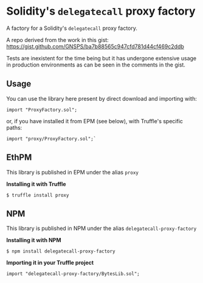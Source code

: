 # Solidity's `delegatecall` proxy factory

A factory for a Solidity's `delegatecall` proxy factory.

A repo derived from the work in this gist: https://gist.github.com/GNSPS/ba7b88565c947cfd781d44cf469c2ddb

Tests are inexistent for the time being but it has undergone extensive usage in production environments as can be seen in the comments in the gist.

## Usage

You can use the library here present by direct download and importing with:
```
import "ProxyFactory.sol";
```

or, if you have installed it from EPM (see below), with Truffle's specific paths:
```
import "proxy/ProxyFactory.sol";`
```

## EthPM

This library is published in EPM under the alias `proxy`

**Installing it with Truffle**

```
$ truffle install proxy
```

## NPM

This library is published in NPM under the alias `delegatecall-proxy-factory`

**Installing it with NPM**

```
$ npm install delegatecall-proxy-factory
```

**Importing it in your Truffle project**

```
import "delegatecall-proxy-factory/BytesLib.sol";
```

